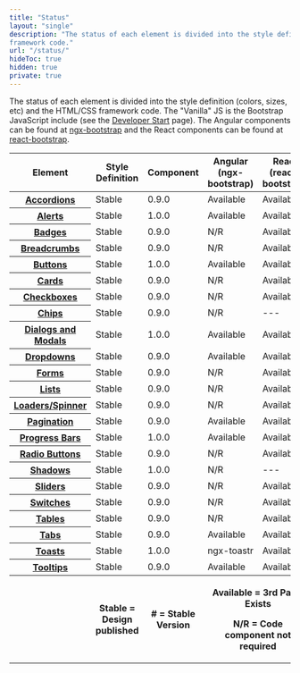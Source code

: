 ```yaml
---
title: "Status"
layout: "single"
description: "The status of each element is divided into the style definition (colors, sizes, etc) and the HTML/CSS
framework code."
url: "/status/"
hideToc: true
hidden: true
private: true
---
```


<style>
  .badge-h5 {
    margin-bottom: 0;
  }
  a [href="/status/"] {
    font-weight: bold !important;
  }
</style>

The status of each element is divided into the style definition (colors, sizes, etc) and the HTML/CSS framework code.
The "Vanilla" JS is the Bootstrap JavaScript include (see the <a href="/setup/">Developer Start</a> page).
The Angular components can be found at <a href="https://valor-software.com/ngx-bootstrap/#/">ngx-bootstrap</a>
and the React components can be found at <a href="https://react-bootstrap.github.io/">react-bootstrap</a>.

<table class="table table-striped status-table">
  <thead class="border-0">
    <tr>
      <th scope="col" width="20%" class="align-bottom border-0 sticky-top sticky-offset">Element</th>
      <th scope="col" width="20%" class="align-bottom border-0 sticky-top sticky-offset">Style Definition</th>
      <th scope="col" width="20%" class="align-bottom border-0 sticky-top sticky-offset">Component</th>
      <th scope="col" width="20%" class="align-bottom border-0 sticky-top sticky-offset">Angular<br>(ngx-bootstrap)</th>
      <th scope="col" width="20%" class="align-bottom border-0 sticky-top sticky-offset">React<br>(react-bootstrap)</th>
    </tr>
  </thead>
  <tbody>
    <tr>
      <th class="align-middle" scope="row"><a href="/components/accordions/">Accordions</a></th>
      <td><span class="badge badge-success badge-pill">Stable</span></td>
      <td><span class="badge badge-success badge-pill">0.9.0</span></td>
      <td><span class="badge badge-secondary badge-pill">Available</span></td>
      <td><span class="badge badge-secondary badge-pill">Available</span></td>
    </tr>
    <tr>
      <th class="align-middle" scope="row"><a href="/components/alerts/">Alerts</a></th>
      <td><span class="badge badge-success badge-pill">Stable</span></td>
      <td><span class="badge badge-success badge-pill">1.0.0</span></td>
      <td><span class="badge badge-secondary badge-pill">Available</span></td>
      <td><span class="badge badge-secondary badge-pill">Available</span></td>
    </tr>
    <tr>
      <th class="align-middle" scope="row"><a href="/components/badges/">Badges</a></th>
      <td><span class="badge badge-success badge-pill">Stable</span></td>
      <td><span class="badge badge-success badge-pill">0.9.0</span></td>
      <td><span class="badge badge-tertiary badge-pill">N/R</span></td>
      <td><span class="badge badge-secondary badge-pill">Available</span></td>
    </tr>
    <tr>
      <th class="align-middle" scope="row"><a href="/components/breadcrumbs/">Breadcrumbs</a></th>
      <td><span class="badge badge-success badge-pill">Stable</span></td>
      <td><span class="badge badge-success badge-pill">0.9.0</span></td>
      <td><span class="badge badge-tertiary badge-pill">N/R</span></td>
      <td><span class="badge badge-secondary badge-pill">Available</span></td>
    </tr>
    <tr>
      <th class="align-middle" scope="row"><a href="/components/buttons/">Buttons</a></th>
      <td><span class="badge badge-success badge-pill">Stable</span></td>
      <td><span class="badge badge-success badge-pill">1.0.0</span></td>
      <td><span class="badge badge-secondary badge-pill">Available</span></td>
      <td><span class="badge badge-secondary badge-pill">Available</span></td>
    </tr>
    <tr>
      <th class="align-middle" scope="row"><a href="/components/cards/">Cards</a></th>
      <td><span class="badge badge-success badge-pill">Stable</span></td>
      <td><span class="badge badge-success badge-pill">0.9.0</span></td>
      <td><span class="badge badge-tertiary badge-pill">N/R</span></td>
      <td><span class="badge badge-secondary badge-pill">Available</span></td>
    </tr>
    <tr>
      <th class="align-middle" scope="row"><a href="/components/checkboxes/">Checkboxes</a></th>
      <td><span class="badge badge-success badge-pill">Stable</span></td>
      <td><span class="badge badge-success badge-pill">0.9.0</span></td>
      <td><span class="badge badge-tertiary badge-pill">N/R</span></td>
      <td><span class="badge badge-secondary badge-pill">Available</span></td>
    </tr>
    <tr>
      <th class="align-middle" scope="row"><a href="/components/chips/">Chips</a></th>
      <td><span class="badge badge-success badge-pill">Stable</span></td>
      <td><span class="badge badge-success badge-pill">0.9.0</span></td>
      <td><span class="badge badge-tertiary badge-pill">N/R</span></td>
      <td>---</td>
    </tr>
    <!-- <tr>
            <th class="align-middle" scope="row"><a href="/components/Date Picker/">Date Picker</a></th>
            <td><span class="badge badge-danger badge-pill">U/C</span></td>
            <td><span class="badge badge-danger badge-pill">U/C</span></td>
            <td><span class="badge badge-secondary badge-pill">Available</span></td>
            <td>---</td>
    </tr> -->
    <tr>
      <th class="align-middle" scope="row"><a href="/components/modals/">Dialogs and Modals</a></th>
      <td><span class="badge badge-success badge-pill">Stable</span></td>
      <td><span class="badge badge-success badge-pill">1.0.0</span></td>
      <td><span class="badge badge-secondary badge-pill">Available</span></td>
      <td><span class="badge badge-secondary badge-pill">Available</span></td>
    </tr>
    <tr>
      <th class="align-middle" scope="row"><a href="/components/dropdowns/">Dropdowns</a></th>
      <td><span class="badge badge-success badge-pill">Stable</span></td>
      <td><span class="badge badge-success badge-pill">0.9.0</span></td>
      <td><span class="badge badge-secondary badge-pill">Available</span></td>
      <td><span class="badge badge-secondary badge-pill">Available</span></td>
    </tr>
    <!-- <tr>
            <th class="align-middle" scope="row"><a href="/components/Empty States/">Empty States</a></th>
            <td><span class="badge badge-danger badge-pill">U/C</span></td>
            <td><span class="badge badge-tertiary badge-pill">N/R</span></td>
            <td><span class="badge badge-tertiary badge-pill">N/R</span></td>
            <td>---</td>
          </tr> -->
    <tr>
      <th class="align-middle" scope="row"><a href="/components/forms/">Forms</a></th>
      <td><span class="badge badge-success badge-pill">Stable</span></td>
      <td><span class="badge badge-success badge-pill">0.9.0</span></td>
      <td><span class="badge badge-tertiary badge-pill">N/R</span></td>
      <td><span class="badge badge-secondary badge-pill">Available</span></td>
    </tr>
    <!-- <tr>
            <th class="align-middle" scope="row"><a href="/components/Filters/">Filters</a></th>
            <td><span class="badge badge-danger badge-pill">U/C</span></td>
            <td><span class="badge badge-tertiary badge-pill">N/R</span></td>
            <td><span class="badge badge-tertiary badge-pill">N/R</span></td>
            <td>---</td>
          </tr> -->
    <!-- <tr>
            <th class="align-middle" scope="row"><a href="/components/Header Bar/">Header Bar</a></th>
            <td><span class="badge badge-danger badge-pill">U/C</span></td>
            <td><span class="badge badge-tertiary badge-pill">N/R</span></td>
            <td><span class="badge badge-tertiary badge-pill">N/R</span></td>
            <td>---</td>
          </tr>
          <tr>
            <th class="align-middle" scope="row"><a href="/components/Links/">Links</a></th>
            <td><span class="badge badge-danger badge-pill">U/C</span></td>
            <td><span class="badge badge-success badge-pill">0.9.0</span></td>
            <td><span class="badge badge-tertiary badge-pill">N/R</span></td>
            <td>---</td>
          </tr> -->
    <tr>
      <th class="align-middle" scope="row"><a href="/components/lists/">Lists</a></th>
      <td><span class="badge badge-success badge-pill">Stable</span></td>
      <td><span class="badge badge-success badge-pill">0.9.0</span></td>
      <td><span class="badge badge-tertiary badge-pill">N/R</span></td>
      <td><span class="badge badge-secondary badge-pill">Available</span></td>
    </tr>
    <tr>
      <th class="align-middle" scope="row"><a href="/components/spinners/">Loaders/Spinner</a></th>
      <td><span class="badge badge-success badge-pill">Stable</span></td>
      <td><span class="badge badge-success badge-pill">0.9.0</span></td>
      <td><span class="badge badge-tertiary badge-pill">N/R</span></td>
      <td><span class="badge badge-secondary badge-pill">Available</span></td>
    </tr>
    <!-- <tr>
            <th class="align-middle" scope="row"><a href="/components/Menus/">Menus</a></th>
            <td><span class="badge badge-danger badge-pill">U/C</span></td>
            <td><span class="badge badge-danger badge-pill">U/C</span></td>
            <td><span class="badge badge-tertiary badge-pill">N/R</span></td>
            <td>---</td>
          </tr>
          <tr>
            <th class="align-middle" scope="row"><a href="/components/Module Containers/">Module Containers</a></th>
            <td><span class="badge badge-danger badge-pill">U/C</span></td>
            <td><span class="badge badge-danger badge-pill">U/C</span></td>
            <td><span class="badge badge-tertiary badge-pill">N/R</span></td>
            <td>---</td>
          </tr>
          <tr>
            <th class="align-middle" scope="row"><a href="/components/Navigation/">Navigation</a></th>
            <td><span class="badge badge-danger badge-pill">U/C</span></td>
            <td><span class="badge badge-danger badge-pill">U/C</span></td>
            <td><span class="badge badge-tertiary badge-pill">N/R</span></td>
            <td>---</td>
          </tr> -->
    <tr>
      <th class="align-middle" scope="row"><a href="/components/pagination/">Pagination</a></th>
      <td><span class="badge badge-success badge-pill">Stable</span></td>
      <td><span class="badge badge-success badge-pill">0.9.0</span></td>
      <td><span class="badge badge-secondary badge-pill">Available</span></td>
      <td><span class="badge badge-secondary badge-pill">Available</span></td>
    </tr>
    <!-- <tr>
            <th class="align-middle" scope="row"><a href="/components/panels/">Panels</a></th>
            <td><span class="badge badge-danger badge-pill">U/C</span></td>
            <td><span class="badge badge-danger badge-pill">U/C</span></td>
            <td><span class="badge badge-tertiary badge-pill">N/R</span></td>
            <td>---</td>
          </tr> -->
    <tr>
      <th class="align-middle" scope="row"><a href="/components/progress-bars/">Progress Bars</a></th>
      <td><span class="badge badge-success badge-pill">Stable</span></td>
      <td><span class="badge badge-success badge-pill">1.0.0</span></td>
      <td><span class="badge badge-secondary badge-pill">Available</span></td>
      <td><span class="badge badge-secondary badge-pill">Available</span></td>
    </tr>
    <tr>
      <th class="align-middle" scope="row"><a href="/components/radio-buttons/">Radio Buttons</a></th>
      <td><span class="badge badge-success badge-pill">Stable</span></td>
      <td><span class="badge badge-success badge-pill">0.9.0</span></td>
      <td><span class="badge badge-tertiary badge-pill">N/R</span></td>
      <td><span class="badge badge-secondary badge-pill">Available</span></td>
    </tr>
    <!-- <tr>
            <th class="align-middle" scope="row"><a href="/components/search-fields/">Search Fields</a></th>
            <td><span class="badge badge-danger badge-pill">U/C</span></td>
            <td><span class="badge badge-danger badge-pill">U/C</span></td>
            <td><span class="badge badge-tertiary badge-pill">N/R</span></td>
            <td>---</td>
          </tr> -->
    <tr>
      <th class="align-middle" scope="row"><a href="/foundations/shadows-and-depth/">Shadows</a></th>
      <td><span class="badge badge-success badge-pill">Stable</span></td>
      <td><span class="badge badge-success badge-pill">1.0.0</span></td>
      <td><span class="badge badge-tertiary badge-pill">N/R</span></td>
      <td>---</td>
    </tr>
    <tr>
      <th class="align-middle" scope="row"><a href="/components/sliders/">Sliders</a></th>
      <td><span class="badge badge-success badge-pill">Stable</span></td>
      <td><span class="badge badge-success badge-pill">0.9.0</span></td>
      <td><span class="badge badge-tertiary badge-pill">N/R</span></td>
      <td><span class="badge badge-secondary badge-pill">Available</span></td>
    </tr>
    <tr>
      <th class="align-middle" scope="row"><a href="/components/checkboxes/#switches">Switches</a></th>
      <td><span class="badge badge-success badge-pill">Stable</span></td>
      <td><span class="badge badge-success badge-pill">0.9.0</span></td>
      <td><span class="badge badge-tertiary badge-pill">N/R</span></td>
      <td><span class="badge badge-secondary badge-pill">Available</span></td>
    </tr>
    <tr>
      <th class="align-middle" scope="row"><a href="/components/tables/">Tables</a></th>
      <td><span class="badge badge-success badge-pill">Stable</span></td>
      <td><span class="badge badge-success badge-pill">0.9.0</span></td>
      <td><span class="badge badge-tertiary badge-pill">N/R</span></td>
      <td><span class="badge badge-secondary badge-pill">Available</span></td>
    </tr>
    <tr>
      <th class="align-middle" scope="row"><a href="/components/tabs/">Tabs</a></th>
      <td><span class="badge badge-success badge-pill">Stable</span></td>
      <td><span class="badge badge-success badge-pill">0.9.0</span></td>
      <td><span class="badge badge-secondary badge-pill">Available</span></td>
      <td><span class="badge badge-secondary badge-pill">Available</span></td>
    </tr>
    <tr>
      <th class="align-middle" scope="row"><a href="/components/toasts/">Toasts</a></th>
      <td><span class="badge badge-success badge-pill">Stable</span></td>
      <td><span class="badge badge-success badge-pill">1.0.0</span></td>
      <td><span class="badge badge-secondary badge-pill">ngx-toastr</span></td>
      <td><span class="badge badge-secondary badge-pill">Available</span></td>
    </tr>
    <!-- <tr>
            <th class="align-middle" scope="row"><a href="/components/Toolbar/">Toolbar</a></th>
            <td><span class="badge badge-danger badge-pill">U/C</span></td>
            <td><span class="badge badge-danger badge-pill">U/C</span></td>
            <td><span class="badge badge-tertiary badge-pill">N/R</span></td>
            <td>---</td>
          </tr> -->
    <tr>
      <th class="align-middle" scope="row"><a href="/components/tooltips/">Tooltips</a></th>
      <td><span class="badge badge-success badge-pill">Stable</span></td>
      <td><span class="badge badge-success badge-pill">0.9.0</span></td>
      <td><span class="badge badge-secondary badge-pill">Available</span></td>
      <td><span class="badge badge-secondary badge-pill">Available</span></td>
    </tr>
    <tr>
      <th scope="col" class="align-top"></th>
      <th scope="col" class="align-top">
        <p class="m-0 font-weight-normal"><span class="badge badge-success badge-pill">Stable</span> = Design
          published</p>
        <p class="m-0 font-weight-normal" hidden><span class="badge badge-warning badge-pill">Beta</span> = Design still
          in progress</p>
      </th>
      <th scope="col" class="align-top">
        <p class="m-0 font-weight-normal"><span class="badge badge-success badge-pill">#</span> = Stable Version
        </p>
        <!-- <p class="m-0 font-weight-normal"><span class="badge badge-danger badge-pill">U/C</span> = Under
          Construction</p> -->
      </th>
      <th colspan="3" class="text-center">
        <p class="m-0 font-weight-normal"><span class="badge badge-secondary badge-pill">Available</span> = 3rd
          Party Exists</p>
        <p class="m-0 font-weight-normal"><span class="badge badge-tertiary badge-pill">N/R</span> = Code
          component not required</p>
      </th>
    </tr>
  </tbody>
</table>
